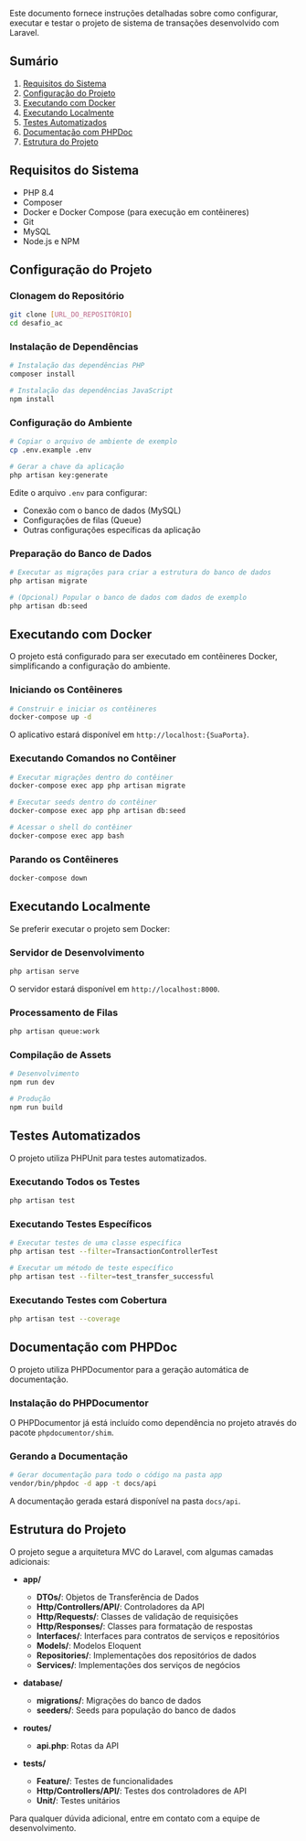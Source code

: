 Este documento fornece instruções detalhadas sobre como configurar, executar e testar o projeto de sistema de transações
desenvolvido com Laravel.

## Sumário

1. [Requisitos do Sistema](#requisitos-do-sistema)
2. [Configuração do Projeto](#configura%C3%A7%C3%A3o-do-projeto)
3. [Executando com Docker](#executando-com-docker)
4. [Executando Localmente](#executando-localmente)
5. [Testes Automatizados](#testes-automatizados)
6. [Documentação com PHPDoc](#documenta%C3%A7%C3%A3o-com-phpdoc)
7. [Estrutura do Projeto](#estrutura-do-projeto)

## Requisitos do Sistema

- PHP 8.4
- Composer
- Docker e Docker Compose (para execução em contêineres)
- Git
- MySQL
- Node.js e NPM

## Configuração do Projeto

### Clonagem do Repositório

``` bash
git clone [URL_DO_REPOSITÓRIO]
cd desafio_ac
```

### Instalação de Dependências

``` bash
# Instalação das dependências PHP
composer install

# Instalação das dependências JavaScript
npm install
```

### Configuração do Ambiente

``` bash
# Copiar o arquivo de ambiente de exemplo
cp .env.example .env

# Gerar a chave da aplicação
php artisan key:generate
```

Edite o arquivo `.env` para configurar:

- Conexão com o banco de dados (MySQL)
- Configurações de filas (Queue)
- Outras configurações específicas da aplicação

### Preparação do Banco de Dados

``` bash
# Executar as migrações para criar a estrutura do banco de dados
php artisan migrate

# (Opcional) Popular o banco de dados com dados de exemplo
php artisan db:seed
```

## Executando com Docker

O projeto está configurado para ser executado em contêineres Docker, simplificando a configuração do ambiente.

### Iniciando os Contêineres

``` bash
# Construir e iniciar os contêineres
docker-compose up -d
```

O aplicativo estará disponível em `http://localhost:{SuaPorta}`.

### Executando Comandos no Contêiner

``` bash
# Executar migrações dentro do contêiner
docker-compose exec app php artisan migrate

# Executar seeds dentro do contêiner
docker-compose exec app php artisan db:seed

# Acessar o shell do contêiner
docker-compose exec app bash
```

### Parando os Contêineres

``` bash
docker-compose down
```

## Executando Localmente

Se preferir executar o projeto sem Docker:

### Servidor de Desenvolvimento

``` bash
php artisan serve
```

O servidor estará disponível em `http://localhost:8000`.

### Processamento de Filas

``` bash
php artisan queue:work
```

### Compilação de Assets

``` bash
# Desenvolvimento
npm run dev

# Produção
npm run build
```

## Testes Automatizados

O projeto utiliza PHPUnit para testes automatizados.

### Executando Todos os Testes

``` bash
php artisan test
```

### Executando Testes Específicos

``` bash
# Executar testes de uma classe específica
php artisan test --filter=TransactionControllerTest

# Executar um método de teste específico
php artisan test --filter=test_transfer_successful
```

### Executando Testes com Cobertura

``` bash
php artisan test --coverage
```

## Documentação com PHPDoc

O projeto utiliza PHPDocumentor para a geração automática de documentação.

### Instalação do PHPDocumentor

O PHPDocumentor já está incluído como dependência no projeto através do pacote `phpdocumentor/shim`.

### Gerando a Documentação

``` bash
# Gerar documentação para todo o código na pasta app
vendor/bin/phpdoc -d app -t docs/api
```

A documentação gerada estará disponível na pasta `docs/api`.

## Estrutura do Projeto

O projeto segue a arquitetura MVC do Laravel, com algumas camadas adicionais:

- **app/**
    - **DTOs/**: Objetos de Transferência de Dados
    - **Http/Controllers/API/**: Controladores da API
    - **Http/Requests/**: Classes de validação de requisições
    - **Http/Responses/**: Classes para formatação de respostas
    - **Interfaces/**: Interfaces para contratos de serviços e repositórios
    - **Models/**: Modelos Eloquent
    - **Repositories/**: Implementações dos repositórios de dados
    - **Services/**: Implementações dos serviços de negócios

- **database/**
    - **migrations/**: Migrações do banco de dados
    - **seeders/**: Seeds para população do banco de dados

- **routes/**
    - **api.php**: Rotas da API

- **tests/**
    - **Feature/**: Testes de funcionalidades
    - **Http/Controllers/API/**: Testes dos controladores de API
    - **Unit/**: Testes unitários

Para qualquer dúvida adicional, entre em contato com a equipe de desenvolvimento.
